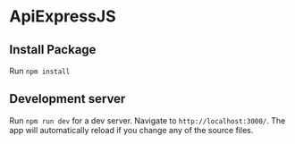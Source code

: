 # ApiExpressJS

## Install Package 

Run `npm install` 

## Development server

Run `npm run dev` for a dev server. Navigate to `http://localhost:3000/`. The app will automatically reload if you change any of the source files.